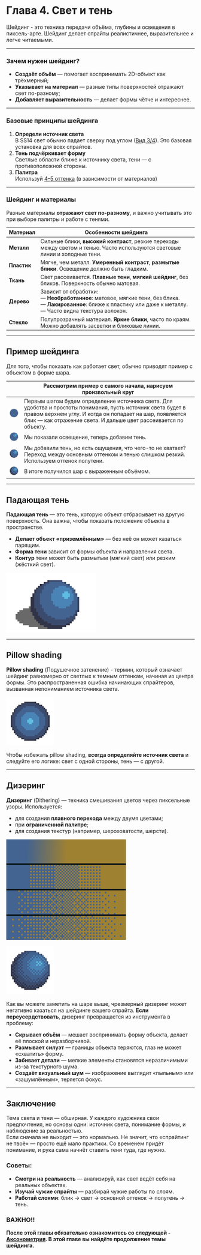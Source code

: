 # Глава 4. Свет и тень
Шейдинг - это техника передачи объёма, глубины и освещения в пиксель-арте. Шейдинг делает спрайты реалистичнее, выразительнее и легче читаемыми.

---
### Зачем нужен шейдинг?
- **Создаёт объём** — помогает воспринимать 2D-объект как трёхмерный;
- **Указывает на материал** — разные типы поверхностей отражают свет по-разному;
- **Добавляет выразительность** — делает формы чётче и интереснее.

---
### Базовые принципы шейдинга

1. **Определи источник света**  
    В SS14 свет обычно падает сверху под углом ([Вид 3/4](axonometry.md)). Это базовая установка для всех спрайтов.
2. **Тень подчёркивает форму**  
    Светлые области ближе к источнику света, тени — с противоположной стороны. 
3. **Палитра**  
    Используй [4–5 оттенка](color.md) (в зависимости от материалов)

---
### Шейдинг и материалы
Разные материалы **отражают свет по-разному**, и важно учитывать это при выборе палитры и работе с тенями.

| Материал    | Особенности шейдинга                                                                                                                                                               |
| ----------- | ---------------------------------------------------------------------------------------------------------------------------------------------------------------------------------- |
| **Металл**  | Сильные блики, **высокий контраст**, резкие переходы между светом и тенью. Часто используются световые линии и холодные тени.                                                      |
| **Пластик** | Мягче, чем металл. **Умеренный контраст**, **размытые блики**. Освещение должно быть гладким.                                                                                      |
| **Ткань**   | Свет рассеивается. **Плавные тени**, **мягкий шейдинг**, без бликов. Поверхность обычно матовая.                                                                                   |
| **Дерево**  | Зависит от обработки:<br>— **Необработанное**: матовое, мягкие тени, без блика.<br>— **Лакированное**: ближе к пластику или даже к металлу.<br>— Часто видна текстура волокон.<br> |
| **Стекло**  | Полупрозрачный материал. **Яркие блики**, часто по краям. Можно добавлять засветки и бликовые линии.                                                                               |

---
## Пример шейдинга
Для того, чтобы показать как работает свет, обычно приводят пример с объектом в форме шара. 

|                                                | Рассмотрим пример с самого начала, нарисуем произвольный круг                                                                                                                                                                                  |
| ---------------------------------------------- | ---------------------------------------------------------------------------------------------------------------------------------------------------------------------------------------------------------------------------------------------- |
| ![arc1](../pictures/spriting/shading/arc1.png) | Первым шагом будем определение источника света. Для удобства и простоты понимания, пусть источник света будет в правом верхнем углу. И когда он попадает на шар, появляется блик — как отражение света. И дальше цвет рассеивается по объекту. |
| ![arc2](../pictures/spriting/shading/arc2.png) | Мы показали освещение, теперь добавим тень.                                                                                                                                                                                                    |
| ![arc3](../pictures/spriting/shading/arc3.png) | Мы добавили тень, но есть ощущения, что чего-то не хватает? Переход между основным оттенком и тенью слишком резкий. Используем оттенок полутени.                                                                                               |
| ![arc4](../pictures/spriting/shading/arc4.png) | В итоге получился шар с выраженным объёмом.                                                                                                                                                                                                    |

---
## Падающая тень
**Падающая тень** — это тень, которую объект отбрасывает на другую поверхность. Она важна, чтобы показать положение объекта в пространстве.

- **Делает объект «приземлённым»** — без неё он может казаться парящим.
- **Форма тени** зависит от формы объекта и направления света.
- **Контур** тени может быть размытым (мягкий свет) или резким (жёсткий свет).

![cats](../pictures/spriting/shading/arc5.png)

---
## Pillow shading
**Pillow shading** (Подушечное затенение) - термин, который означает шейдинг равномерно от светлых к темным оттенкам, начиная из центра формы. Это распространенная ошибка начинающих спрайтеров, вызванная непониманием источника света. 

![pillow](../pictures/spriting/shading/pillow.png)

Чтобы избежать pillow shading, **всегда определяйте источник света** и следуйте его логике: свет с одной стороны, тень — с другой.

---
## Дизеринг
**Дизеринг** (Dithering) — техника смешивания цветов через пиксельные узоры. Используется:

- для создания **плавного перехода** между двумя цветами;
- при **ограниченной палитре**;
- для создания текстур (например, шероховатости, шерсти).

![Дизеринг](../pictures/spriting/shading/dithering.png)

![Шар с дизеригом](../pictures/spriting/shading/arc_dithering.png)

Как вы можете заметить на шаре выше, чрезмерный дизеринг может негативно казаться на шейдинге вашего спрайта. **Если переусердствовать**, дизеринг превращается из инструмента в проблему:

- **Скрывает объём** — мешает воспринимать форму объекта, делает её плоской и неразборчивой.
- **Размывает силуэт** — границы объекта теряются, глаз не может «схватить» форму.
- **Забивает детали** — мелкие элементы становятся неразличимыми из-за текстурного шума.
- **Создаёт визуальный шум** — изображение выглядит «пыльным» или «зашумлённым», теряется фокус.

---
## Заключение
Тема света и тени — обширная. У каждого художника свои предпочтения, но основы одни: источник света, понимание формы, и наблюдение за реальностью.  
Если сначала не выходит — это нормально. Не значит, что «спрайтинг не твоё» — просто ещё мало практики. Со временем придёт понимание, и рука сама начнёт ставить тени туда, где нужно.
### Советы:
- **Смотри на реальность** — анализируй, как свет ведёт себя на реальных объектах.
- **Изучай чужие спрайты** — разбирай чужие работы по слоям.
- **Работай слоями**: блик → свет → основной оттенок → полутень → тень.
### **ВАЖНО!!**
**После этой главы обязательно ознакомитесь со следующей - [Аксонометрия](axonometry.md). В этой главе вы найдёте продолжение темы шейдинга.**